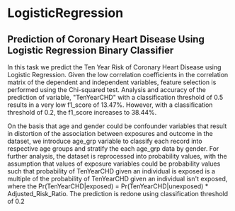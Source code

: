 # LogisticRegression
## Prediction of Coronary Heart Disease Using Logistic Regression Binary Classifier
In this task we predict the Ten Year Risk of Coronary Heart Disease using Logistic Regression. Given the low correlation coefficients in the correlation matrix of the dependent and independent variables, feature selection is performed using the Chi-squared test. Analysis and accuracy of the prediction of variable, "TenYearCHD" with a classification threshold of 0.5 results in a very low f1_score of 13.47%. However, with a classification threshold of 0.2, the f1_score increases to 38.44%. 

On the basis that age and gender could be confounder variables that result in distortion of the association between exposures and outcome in the dataset, we introduce age_grp variable to classify each record into respective age groups and stratify the each age_grp data by gender. For further analysis, the dataset is reprocessed into probability values, with the assumption that values of exposure variables could be probability values such that probability of TenYearCHD given an individual is exposed is a multiple of the probability of TenYearCHD given an individual isn't exposed, where the Pr(TenYearCHD|exposed) = Pr(TenYearCHD|unexposed) * Adjusted_Risk_Ratio. The prediction is redone using classification threshold of 0.2
